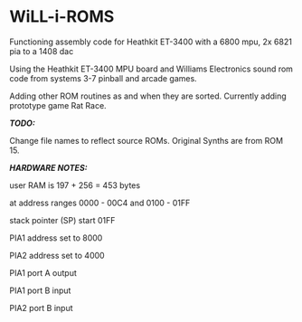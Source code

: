 # WiLL-i-ROMS
Functioning assembly code for Heathkit ET-3400 with a 6800 mpu, 2x 6821 pia to a 1408 dac

Using the Heathkit ET-3400 MPU board and Williams Electronics sound rom code from systems 3-7 pinball and arcade games.

Adding other ROM routines as and when they are sorted. Currently adding prototype game Rat Race.

***TODO:*** 

Change file names to reflect source ROMs. Original Synths are from ROM 15.


***HARDWARE NOTES:***

user RAM is 197 + 256 = 453 bytes

at address ranges 0000 - 00C4 and 0100 - 01FF

stack pointer (SP) start 01FF

PIA1 address set to 8000

PIA2 address set to 4000

PIA1 port A output

PIA1 port B input

PIA2 port B input
